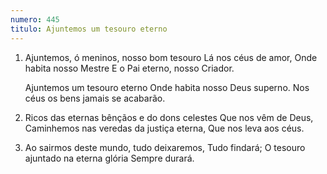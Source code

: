 ```yaml
---
numero: 445
titulo: Ajuntemos um tesouro eterno
---
```

1. Ajuntemos, ó meninos, nosso bom tesouro
   Lá nos céus de amor,
   Onde habita nosso Mestre
   E o Pai eterno, nosso Criador.

   Ajuntemos um tesouro eterno
   Onde habita nosso Deus superno.
   Nos céus os bens jamais se acabarão.

2. Ricos das eternas bênçãos e do dons celestes
   Que nos vêm de Deus,
   Caminhemos nas veredas da justiça eterna,
   Que nos leva aos céus.

3. Ao sairmos deste mundo, tudo deixaremos,
   Tudo findará;
   O tesouro ajuntado na eterna glória
   Sempre durará.
